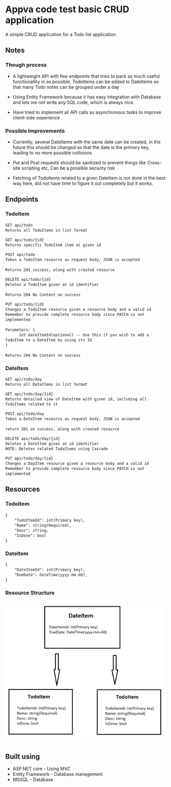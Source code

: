 # Appva code test basic CRUD application
A simple CRUD application for a Todo list application

## Notes
### Though process
* A lightweight API with few endpoints that tries to pack as much useful functionallity in as possible, TodoItems can be added to DateItems so that many Todo notes can be grouped under a day

* Using Entity Framework because it has easy integration with Database and lets me not write any SQL code, which is always nice.

* Have tried to implement all API calls as asynchronous tasks to improve client-side experience

### Possible Improvements
* Currently, several DateItems with the same date can be created, in the future this should be changed so that the date is the primary key, leading to no more possible collisions

* Put and Post requests should be sanitized to prevent things like Cross-site scripting etc, Can be a possible security risk

* Fetching of TodoItems related to a given DateItem is not done in the best way here, did not have time to figure it out completely but it works.

## Endpoints
### TodoItem
```
GET api/todo
Returns all TodoItems in list format
```
```
GET api/todo/{id}
Returns specific TodoItem item at given id
```

```
POST api/todo
Takes a TodoItem resource as request body, JSON is accepted

Returns 201 success, along with created resource
```
```
DELETE api/todo/{id}
Deletes a TodoItem given an id identifier

Returns 204 No Content on success
```
```
PUT api/todo/{id}
Changes a TodoItem resource given a resource body and a valid id
Remember to provide complete resource body since PATCH is not implemented

Parameters: {
      int dateItemId(optional) -- Use this if you wish to add a TodoItem to a DateItem by using its Id
}

Returns 204 No Content on success
```
### DateItem
```
GET api/todo/day
Returns all DateItems in list format
```
```
GET api/todo/day/{id}
Returns detailed view of DateItem with given id, including all TodoItems related to it
```
```
POST api/todo/day
Takes a DateItem resource as request body, JSON is accepted

return 201 on success, along with created resource
```
```
DELETE api/todo/day/{id}
Deletes a DateItem given an id identifier
NOTE: Deletes related TodoItems using Cascade
```
```
PUT api/todo/day/{id}
Changes a DayItem resource given a resource body and a valid id
Remember to provide complete resource body since PATCH is not implemented
```

## Resources

### TodoItem
```
{
    "TodoItemId": int(Primary key),
    "Name": string(Required),
    "Desc": string,
    "IsDone": bool
}

```
### DateItem
```
{
    "DateItemId": int(Primary key),
    "DueDate": DateTime(yyyy-mm-dd),
}
```
### Resource Structure
![Structure](Resource_structure.png)

## Built using
* ASP.NET core - Using MVC
* Entity Framework - Database management
* MSSQL - Database

